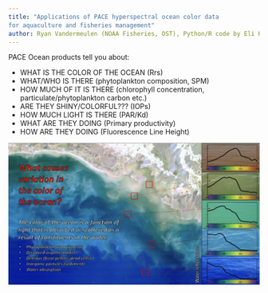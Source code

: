 ```yaml
---
title: "Applications of PACE hyperspectral ocean color data
for aquaculture and fisheries management"
author: Ryan Vandermeulen (NOAA Fisheries, OST), Python/R code by Eli Holmes (NOAA Fisheries)
---
```


PACE Ocean products tell you about:

* WHAT IS THE COLOR OF THE OCEAN (Rrs)
* WHAT/WHO IS THERE (phytoplankton composition, SPM)
* HOW MUCH OF IT IS THERE (chlorophyll concentration, particulate/phytoplankton carbon etc.)
* ARE THEY SHINY/COLORFUL??? (IOPs)
* HOW MUCH LIGHT IS THERE (PAR/Kd)
* WHAT ARE THEY DOING (Primary productivity)
* HOW ARE THEY DOING (Fluorescence Line Height)

![](images/pace-fish-figure-1.png)